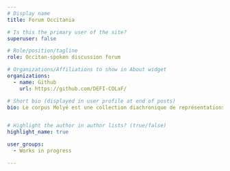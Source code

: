 ```yaml
---
# Display name
title: Forum Occitania

# Is this the primary user of the site?
superuser: false

# Role/position/tagline
role: Occitan-spoken discussion forum

# Organizations/Affiliations to show in About widget
organizations:
  - name: Github
    url: https://github.com/DEFI-COLaF/

# Short bio (displayed in user profile at end of posts)
bio: Le corpus Molyé est une collection diachronique de représentations stéréotypées de la variation de la langue française au cours de la période moderne ainsi que des premières attestations des créoles français.


# Highlight the author in author lists? (true/false)
highlight_name: true

user_groups:
  - Works in progress

---
```

